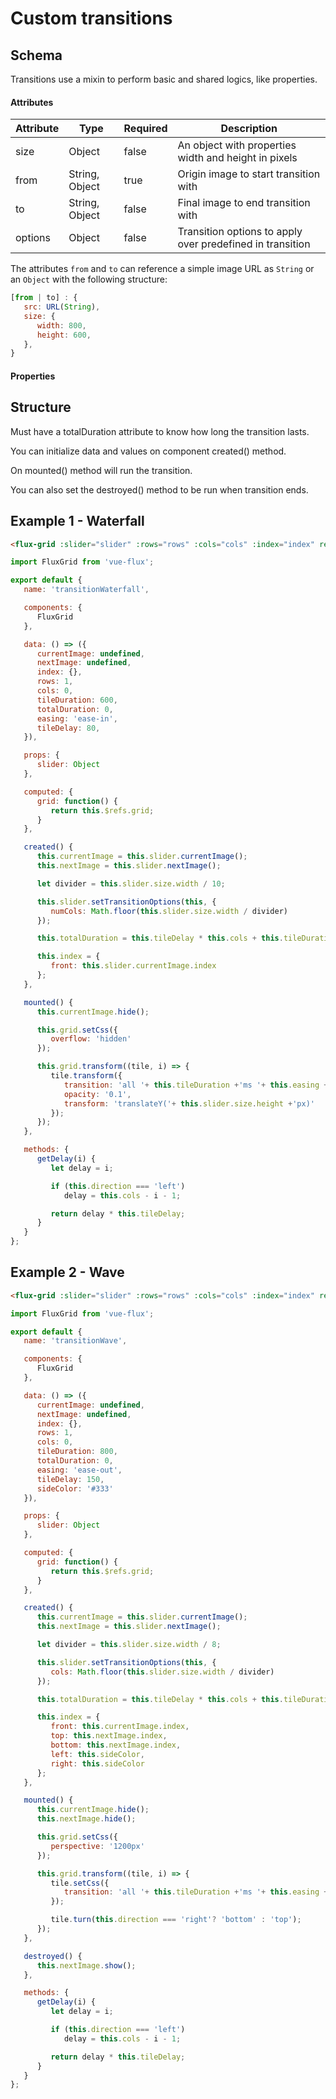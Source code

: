 ---
---

# Custom transitions

## Schema

Transitions use a mixin to perform basic and shared logics, like properties.

#### Attributes

| Attribute | Type | Required | Description |
|-----------|------|----------|-------------|
| size | Object | false | An object with properties width and height in pixels |
| from | String, Object | true | Origin image to start transition with |
| to | String, Object | false | Final image to end transition with |
| options | Object | false | Transition options to apply over predefined in transition |

The attributes `from` and `to` can reference a simple image URL as `String` or an `Object` with the following structure:

``` js
[from | to] : {
   src: URL(String),
   size: {
      width: 800,
      height: 600,
   },
}
```

#### Properties




## Structure

Must have a totalDuration attribute to know how long the transition lasts.

You can initialize data and values on component created() method.

On mounted() method will run the transition.

You can also set the destroyed() method to be run when transition ends.

## Example 1 - Waterfall

``` html
<flux-grid :slider="slider" :rows="rows" :cols="cols" :index="index" ref="grid"></flux-grid>
```

``` javascript
import FluxGrid from 'vue-flux';

export default {
   name: 'transitionWaterfall',

   components: {
      FluxGrid
   },

   data: () => ({
      currentImage: undefined,
      nextImage: undefined,
      index: {},
      rows: 1,
      cols: 0,
      tileDuration: 600,
      totalDuration: 0,
      easing: 'ease-in',
      tileDelay: 80,
   }),

   props: {
      slider: Object
   },

   computed: {
      grid: function() {
         return this.$refs.grid;
      }
   },

   created() {
      this.currentImage = this.slider.currentImage();
      this.nextImage = this.slider.nextImage();

      let divider = this.slider.size.width / 10;

      this.slider.setTransitionOptions(this, {
         numCols: Math.floor(this.slider.size.width / divider)
      });

      this.totalDuration = this.tileDelay * this.cols + this.tileDuration;

      this.index = {
         front: this.slider.currentImage.index
      };
   },

   mounted() {
      this.currentImage.hide();

      this.grid.setCss({
         overflow: 'hidden'
      });

      this.grid.transform((tile, i) => {
         tile.transform({
            transition: 'all '+ this.tileDuration +'ms '+ this.easing +' '+ this.getDelay(i) +'ms',
            opacity: '0.1',
            transform: 'translateY('+ this.slider.size.height +'px)'
         });
      });
   },

   methods: {
      getDelay(i) {
         let delay = i;

         if (this.direction === 'left')
            delay = this.cols - i - 1;

         return delay * this.tileDelay;
      }
   }
};
```

## Example 2 - Wave

``` html
<flux-grid :slider="slider" :rows="rows" :cols="cols" :index="index" ref="grid"></flux-grid>
```

``` javascript
import FluxGrid from 'vue-flux';

export default {
   name: 'transitionWave',

   components: {
      FluxGrid
   },

   data: () => ({
      currentImage: undefined,
      nextImage: undefined,
      index: {},
      rows: 1,
      cols: 0,
      tileDuration: 800,
      totalDuration: 0,
      easing: 'ease-out',
      tileDelay: 150,
      sideColor: '#333'
   }),

   props: {
      slider: Object
   },

   computed: {
      grid: function() {
         return this.$refs.grid;
      }
   },

   created() {
      this.currentImage = this.slider.currentImage();
      this.nextImage = this.slider.nextImage();

      let divider = this.slider.size.width / 8;

      this.slider.setTransitionOptions(this, {
         cols: Math.floor(this.slider.size.width / divider)
      });

      this.totalDuration = this.tileDelay * this.cols + this.tileDuration;

      this.index = {
         front: this.currentImage.index,
         top: this.nextImage.index,
         bottom: this.nextImage.index,
         left: this.sideColor,
         right: this.sideColor
      };
   },

   mounted() {
      this.currentImage.hide();
      this.nextImage.hide();

      this.grid.setCss({
         perspective: '1200px'
      });

      this.grid.transform((tile, i) => {
         tile.setCss({
            transition: 'all '+ this.tileDuration +'ms '+ this.easing +' '+ this.getDelay(i) +'ms'
         });

         tile.turn(this.direction === 'right'? 'bottom' : 'top');
      });
   },

   destroyed() {
      this.nextImage.show();
   },

   methods: {
      getDelay(i) {
         let delay = i;

         if (this.direction === 'left')
            delay = this.cols - i - 1;

         return delay * this.tileDelay;
      }
   }
};
```
